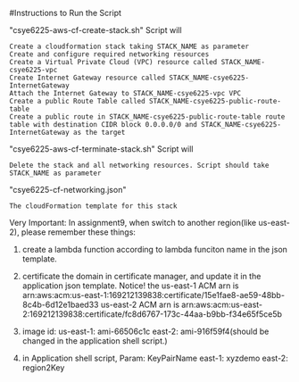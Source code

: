 #Instructions to Run the Script

"csye6225-aws-cf-create-stack.sh" Script will

    Create a cloudformation stack taking STACK_NAME as parameter
    Create and configure required networking resources
    Create a Virtual Private Cloud (VPC) resource called STACK_NAME-csye6225-vpc
    Create Internet Gateway resource called STACK_NAME-csye6225-InternetGateway
    Attach the Internet Gateway to STACK_NAME-csye6225-vpc VPC
    Create a public Route Table called STACK_NAME-csye6225-public-route-table
    Create a public route in STACK_NAME-csye6225-public-route-table route table with destination CIDR block 0.0.0.0/0 and STACK_NAME-csye6225-InternetGateway as the target

"csye6225-aws-cf-terminate-stack.sh" Script will

    Delete the stack and all networking resources. Script should take STACK_NAME as parameter

"csye6225-cf-networking.json"

    The cloudFormation template for this stack


Very Important: In assignment9, when switch to another region(like us-east-2), please remember these things:
1. create a lambda function according to lambda funciton name in the json template.
2. certificate the domain in certificate manager, and update it in the application json template.
Notice! the us-east-1 ACM arn is
	arn:aws:acm:us-east-1:169212139838:certificate/15e1fae8-ae59-48bb-8c4b-6d12e1baed33
us-east-2 ACM arn is
	arn:aws:acm:us-east-2:169212139838:certificate/fc8d6767-173c-44aa-b9bb-f34e65f5ce5b

3. image id: 
	us-east-1: ami-66506c1c
	east-2: ami-916f59f4(should be changed in the application shell script.)

4. in Application shell script, Param: KeyPairName
    east-1: xyzdemo
    east-2: region2Key


